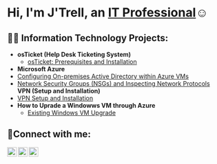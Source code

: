 <h1>Hi, I'm J'Trell, an <a href=www.linkedin.com/in/jtrell-washington-705b01284>IT Professional</a>☺</h1>

<h2>👨‍💻 Information Technology Projects:</h2>

- <b>osTicket (Help Desk Ticketing System)</b>
  - [osTicket: Prerequisites and Installation](https://github.com/Jtrellnyleswash/osticket-prereqs)
 - <b>Microsoft Azure</b>
  - [Configuring On-premises Active Directory within Azure VMs](https://github.com/Jtrellnyleswash/configure-ad)
  - [Network Security Groups (NSGs) and Inspecting Network Protocols](https://github.com/Jtrellnyleswash/azure-network-protocols)
 <b>VPN (Setup and Installation)</b>
  - [VPN Setup and Installation](https://github.com/Jtrellnyleswash/vpn)
- <b> How to Uprade a Windowws VM through Azure</b>
  - [Existing Windows VM Upgrade](https://github.com/Jtrellnyleswash/vmupgradeazure)
  

<h2>🤳Connect with me:</h2>

[<img align="left" alt="Josh | Twitter" width="22px" src="https://cdn.jsdelivr.net/npm/simple-icons@v3/icons/twitter.svg" />][twitter]
[<img align="left" alt="Josh | LinkedIn" width="22px" src="https://cdn.jsdelivr.net/npm/simple-icons@v3/icons/linkedin.svg" />][linkedin]
[<img align="left" alt="Josh | Instagram" width="22px" src="https://cdn.jsdelivr.net/npm/simple-icons@v3/icons/instagram.svg" />][instagram]

[twitter]: https://twitter.com/Josh
[instagram]: https://www.instagram.com/Josh
[linkedin]: https://linkedin.com/in/Josh
